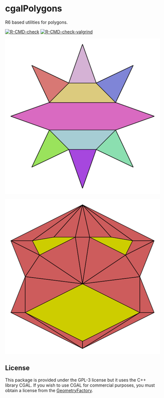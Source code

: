 # cgalPolygons

R6 based utilities for polygons.

<!-- badges: start -->
[![R-CMD-check](https://github.com/stla/cgalPolygons/actions/workflows/R-CMD-check.yaml/badge.svg)](https://github.com/stla/cgalPolygons/actions/workflows/R-CMD-check.yaml)
[![R-CMD-check-valgrind](https://github.com/stla/cgalPolygons/actions/workflows/R-CMD-check-valgrind.yaml/badge.svg)](https://github.com/stla/cgalPolygons/actions/workflows/R-CMD-check-valgrind.yaml)
<!-- badges: end -->

![](https://raw.githubusercontent.com/stla/cgalPolygons/main/inst/screenshots/star.png)

![](https://raw.githubusercontent.com/stla/cgalPolygons/main/inst/screenshots/monster.png)



## License

This package is provided under the GPL-3 license but it uses the C++ library 
CGAL. If you wish to use CGAL for commercial purposes, you must obtain a 
license from the [GeometryFactory](https://geometryfactory.com).

